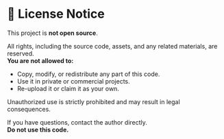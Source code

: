 # 🚫 License Notice

This project is **not open source**.

All rights, including the source code, assets, and any related materials, are reserved.  
**You are not allowed to:**
- Copy, modify, or redistribute any part of this code.
- Use it in private or commercial projects.
- Re-upload it or claim it as your own.

Unauthorized use is strictly prohibited and may result in legal consequences.

If you have questions, contact the author directly.  
**Do not use this code.**
